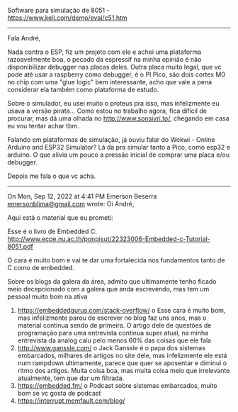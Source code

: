 
Software para simulação de 8051 - https://www.keil.com/demo/eval/c51.htm

___________________________________________________________________________________________

Fala André,

Nada contra o ESP, fiz um projeto com ele e achei uma plataforma razoavelmente boa, o pecado da espressif na minha opinião é não disponibilizar debugger nas placas deles.
Outra placa muito legal, que vc pode até usar a raspberry como debugger, é o PI Pico, são dois cortex M0 no chip com uma "glue logic" bem interessante, acho que vale a pena considerar ela também como plataforma de estudo.

Sobre o simulador, eu usei muito o proteus pra isso, mas infelizmente eu usava a versão pirata...
Como estou no trabalho agora, fica dificil de procurar, mas dá uma olhada no http://www.sonsivri.to/, chegando em casa eu vou tentar achar tbm.

Falando em plataformas de simulação, já ouviu falar do Wokwi - Online Arduino and ESP32 Simulator?
Lá da pra simular tanto a Pico, como esp32 e arduino. O que alivia um pouco a pressão inicial de comprar uma placa e/ou debugger.

Depois me fala o que vc acha.

___________________________________________________________________________________________

On Mon, Sep 12, 2022 at 4:41 PM Emerson Beserra <emersonblima@gmail.com> wrote:
Oi André,
 
Aqui está o material que eu prometi:
 
Esse é o livro de Embedded C: http://www.ecpe.nu.ac.th/ponpisut/22323006-Embedded-c-Tutorial-8051.pdf
 
O cara é muito bom e vai te dar uma fortalecida nos fundamentos tanto de C como de embedded.
 
Sobre os blogs da galera da área, admito que ultimamente tenho ficado meio decepcionado com a galera que anda escrevendo, mas tem um pessoal muito bom na ativa
1.	https://embeddedgurus.com/stack-overflow/
o	Esse cara é muito bom, mas infelizmente parou de escrever no blog faz uns anos, mas o material continua sendo de primeira. O artigo dele de questões de programação para uma entrevista continua super atual, na minha entrevista da analog caiu pelo menos 60% das coisas que ele fala
2.	http://www.ganssle.com/
o	Jack Ganssle é o papa dos sistemas embarcados, milhares de artigos no site dele, mas infelizmente ele está num rampdown ultimamente, parece que quer se aposentar e diminui o ritmo dos artigos. Muita coisa boa, mas muita coisa meio que irrelevante atualmente, tem que dar um filtrada.
3.	https://embedded.fm/
o	Podcast sobre sistemas embarcados, muito bom se vc gosta de podcast
4.	https://interrupt.memfault.com/blog/

